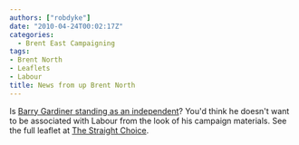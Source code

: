```yaml
---
authors: ["robdyke"]
date: "2010-04-24T00:02:17Z"
categories:
  - Brent East Campaigning
tags:
- Brent North
- Leaflets
- Labour
title: News from up Brent North
---
```

Is [Barry Gardiner standing as an independent](http://illandancient.blogspot.com/2010/04/ashamed-of-something-in-brent-north.html)? You'd think he doesn't want to be associated with Labour from the look of his campaign materials. See the full leaflet at [The Straight Choice](http://www.thestraightchoice.org/leaflets/2604/).